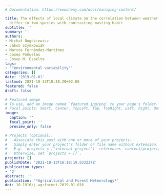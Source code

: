 ```yaml
---
# Documentation: https://wowchemy.com/docs/managing-content/

title: The effects of local climate on the correlation between weather and seed production
  differ in two species with contrasting masting habit
subtitle: ''
summary: ''
authors:
- Michał Bogdziewicz
- Jakub Szymkowiak
- Marcos Fernández-Martínez
- Josep Peñuelas
- Josep M. Espelta
tags:
- '"environmental variability"'
categories: []
date: '2019-01-01'
lastmod: 2021-10-13T18:18:20+02:00
featured: false
draft: false

# Featured image
# To use, add an image named `featured.jpg/png` to your page's folder.
# Focal points: Smart, Center, TopLeft, Top, TopRight, Left, Right, BottomLeft, Bottom, BottomRight.
image:
  caption: ''
  focal_point: ''
  preview_only: false

# Projects (optional).
#   Associate this post with one or more of your projects.
#   Simply enter your project's folder or file name without extension.
#   E.g. `projects = ["internal-project"]` references `content/project/deep-learning/index.md`.
#   Otherwise, set `projects = []`.
projects: []
publishDate: '2021-10-13T16:18:19.633217Z'
publication_types:
- '2'
abstract: ''
publication: '*Agricultural and Forest Meteorology*'
doi: 10.1016/j.agrformet.2019.01.016
---
```


